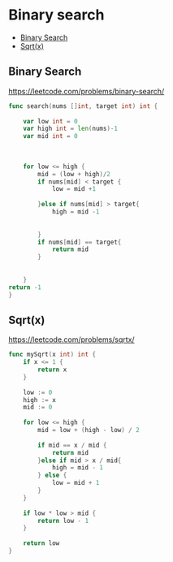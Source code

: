 # Binary search

+ [Binary Search](#binary-search)
+ [Sqrt(x)](#sqrtx)

## Binary Search

https://leetcode.com/problems/binary-search/

```go
func search(nums []int, target int) int {
    
    var low int = 0
    var high int = len(nums)-1
    var mid int = 0
    
    
    
    for low <= high {
        mid = (low + high)/2
        if nums[mid] < target {
            low = mid +1
            
        }else if nums[mid] > target{
            high = mid -1
           
            
        } 
        if nums[mid] == target{
            return mid
        }
            
         
    }
return -1
}

```

## Sqrt(x)

https://leetcode.com/problems/sqrtx/

```go
func mySqrt(x int) int {
    if x <= 1 {
        return x
    }
    
    low := 0
    high := x
    mid := 0
    
    for low <= high {
        mid = low + (high - low) / 2
    
        if mid == x / mid {
            return mid
        }else if mid > x / mid{
            high = mid - 1
        } else {
            low = mid + 1
        }
    }
    
    if low * low > mid {
        return low - 1
    }
    
    return low
}

```
